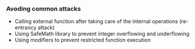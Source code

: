### Avoding common attacks

* Calling external function after taking care of the internal operations (re-entrancy attack)
* Using SafeMath library to prevent integer overflowing and underflowing
* Using modifiers to prevent restricted function execution
